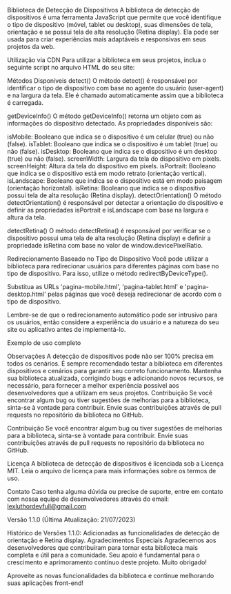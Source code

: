 Biblioteca de Detecção de Dispositivos
A biblioteca de detecção de dispositivos é uma ferramenta JavaScript que permite que você identifique o tipo de dispositivo (móvel, tablet ou desktop), suas dimensões de tela, orientação e se possui tela de alta resolução (Retina display). Ela pode ser usada para criar experiências mais adaptáveis e responsivas em seus projetos da web.

Utilização via CDN
Para utilizar a biblioteca em seus projetos, inclua o seguinte script no arquivo HTML do seu site:

<!DOCTYPE html>
<html>
<head>
  <title>Seu Título</title>
</head>
<body>
  <!-- Inclua a biblioteca via CDN -->
  <script src="https://cdn.jsdelivr.net/gh/LexLuthorDev/detector-de-dispositivo@master/detector-de-dispositivo.js"></script>
  <script>
    // Agora você pode usar a biblioteca
    console.log(DeviceDetector.getDeviceInfo());
  </script>
</body>
</html>

Métodos Disponíveis
detect()
O método detect() é responsável por identificar o tipo de dispositivo com base no agente do usuário (user-agent) e na largura da tela. Ele é chamado automaticamente assim que a biblioteca é carregada.

getDeviceInfo()
O método getDeviceInfo() retorna um objeto com as informações do dispositivo detectado. As propriedades disponíveis são:

isMobile: Booleano que indica se o dispositivo é um celular (true) ou não (false).
isTablet: Booleano que indica se o dispositivo é um tablet (true) ou não (false).
isDesktop: Booleano que indica se o dispositivo é um desktop (true) ou não (false).
screenWidth: Largura da tela do dispositivo em pixels.
screenHeight: Altura da tela do dispositivo em pixels.
isPortrait: Booleano que indica se o dispositivo está em modo retrato (orientação vertical).
isLandscape: Booleano que indica se o dispositivo está em modo paisagem (orientação horizontal).
isRetina: Booleano que indica se o dispositivo possui tela de alta resolução (Retina display).
detectOrientation()
O método detectOrientation() é responsável por detectar a orientação do dispositivo e definir as propriedades isPortrait e isLandscape com base na largura e altura da tela.

detectRetina()
O método detectRetina() é responsável por verificar se o dispositivo possui uma tela de alta resolução (Retina display) e definir a propriedade isRetina com base no valor de window.devicePixelRatio.

Redirecionamento Baseado no Tipo de Dispositivo
Você pode utilizar a biblioteca para redirecionar usuários para diferentes páginas com base no tipo de dispositivo. Para isso, utilize o método redirectByDeviceType().

<!DOCTYPE html>
<html>
<head>
  <title>Redirecionamento baseado no tipo de dispositivo</title>
</head>
<body>
  <!-- Inclua a biblioteca via CDN -->
  <script src="https://cdn.jsdelivr.net/npm/sua-biblioteca@1.0.0/device-detector.js"></script>
  <script>
    // Redirecionar os usuários para URLs específicas com base no tipo de dispositivo
    DeviceDetector.redirectByDeviceType('pagina-mobile.html', 'pagina-tablet.html', 'pagina-desktop.html');
  </script>
</body>
</html>

Substitua as URLs 'pagina-mobile.html', 'pagina-tablet.html' e 'pagina-desktop.html' pelas páginas que você deseja redirecionar de acordo com o tipo de dispositivo.

Lembre-se de que o redirecionamento automático pode ser intrusivo para os usuários, então considere a experiência do usuário e a natureza do seu site ou aplicativo antes de implementá-lo.

Exemplo de uso completo

<!DOCTYPE html>
<html>
<head>
  <title>Exemplo de Uso das Funções Adicionadas</title>
</head>
<body>
  <!-- Inclua a biblioteca via CDN -->
  <script src="https://cdn.jsdelivr.net/npm/sua-biblioteca@1.1.0/device-detector.js"></script>
  <script>
    // Exemplo de uso da função detectOrientation()
    DeviceDetector.detectOrientation();

     Exemplo de uso da função detectRetina()
    DeviceDetector.detectRetina();

    // Exemplo de uso da função getDeviceInfo() com as novas propriedades
    var deviceInfo = DeviceDetector.getDeviceInfo();
    console.log("isPortrait:", deviceInfo.isPortrait);
    console.log("isLandscape:", deviceInfo.isLandscape);
    console.log("isRetina:", deviceInfo.isRetina);

    // Exemplo de redirecionamento baseado no tipo de dispositivo
    DeviceDetector.redirectByDeviceType('pagina-mobile.html', 'pagina-tablet.html', 'pagina-desktop.html');
  </script>
</body>
</html>


Observações
A detecção de dispositivos pode não ser 100% precisa em todos os cenários. É sempre recomendado testar a biblioteca em diferentes dispositivos e cenários para garantir seu correto funcionamento.
Mantenha sua biblioteca atualizada, corrigindo bugs e adicionando novos recursos, se necessário, para fornecer a melhor experiência possível aos desenvolvedores que a utilizam em seus projetos.
Contribuição
Se você encontrar algum bug ou tiver sugestões de melhorias para a biblioteca, sinta-se à vontade para contribuir. Envie suas contribuições através de pull requests no repositório da biblioteca no GitHub.

Contribuição
Se você encontrar algum bug ou tiver sugestões de melhorias para a biblioteca, sinta-se à vontade para contribuir. Envie suas contribuições através de pull requests no repositório da biblioteca no GitHub.

Licença
A biblioteca de detecção de dispositivos é licenciada sob a Licença MIT. Leia o arquivo de licença para mais informações sobre os termos de uso.

Contato
Caso tenha alguma dúvida ou precise de suporte, entre em contato com nossa equipe de desenvolvedores através do email: lexluthordevfull@gmail.com

Versão
1.1.0 (Última Atualização: 21/07/2023)

Histórico de Versões
1.1.0: Adicionadas as funcionalidades de detecção de orientação e Retina display.
Agradecimentos Especiais
Agradecemos aos desenvolvedores que contribuíram para tornar esta biblioteca mais completa e útil para a comunidade. Seu apoio é fundamental para o crescimento e aprimoramento contínuo deste projeto. Muito obrigado!

Aproveite as novas funcionalidades da biblioteca e continue melhorando suas aplicações front-end!

